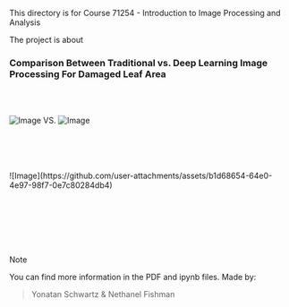 This directory is for Course 71254 - Introduction to Image Processing and Analysis

The project is about
<br />

### Comparison Between Traditional vs. Deep Learning Image Processing For Damaged Leaf Area

<br />
<br />



![Image](https://github.com/user-attachments/assets/6c393c45-1564-4030-8bd0-13d7f00ee121)   VS.   ![Image](https://github.com/user-attachments/assets/3a6c8092-8048-40d4-bf2b-2518aadc9c82)   


<br />
<br />
<br />
<br />
![Image](https://github.com/user-attachments/assets/b1d68654-64e0-4e97-98f7-0e7c80284db4)
<br />
<br />
<br />
<br />
<br />
<br />
<br />

> [!NOTE]
You can find more information in the PDF and ipynb files.
Made by:
> Yonatan Schwartz & Nethanel Fishman


